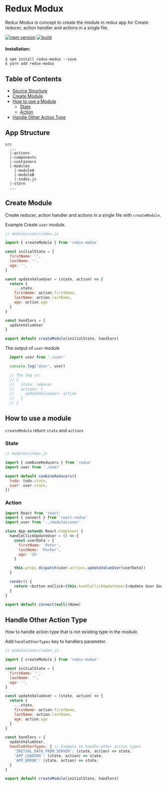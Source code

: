 # Redux Modux

Redux Modux is concept to create the module in redux app for Create reducer, action handler and actions in a single file. 


[![npm version](https://badge.fury.io/js/redux-modux.svg)](https://badge.fury.io/js/redux-modux)
[![build](https://circleci.com/gh/GA-MO/redux-modux/tree/master.svg?style=shield&circle-token=7f4e5cdf8e9a36fc1e11c3593e3e31ec24a1c5a8)](https://circleci.com/gh/GA-MO/redux-modux/tree/master.svg?style=shield&circle-token=7f4e5cdf8e9a36fc1e11c3593e3e31ec24a1c5a8)

#### Installation:
```
$ npm install redux-modux --save
$ yarn add redux-modux
```

## Table of Contents
- [Source Structure](#app-structure)
- [Create Module](#create-module)
- [How to use a Module](#how-to-use-a-module)
  - [State](#state)
  - [Action](#action)
- [Handle Other Action Type](#handle-other-action-type)

## App Structure
```
src
  ...
  |-actions
  |-components
  |-containers
  |-modules
    |-moduleA
    |-moduleB
    |-index.js
  |-store
  ...
```
## Create Module
Create reducer, action handler and actions in a single file with `createModule`.

Example Create `user` module.

```js
// modules/user/index.js

import { createModule } from 'redux-modux'

const initialState = {
  firstName: '',
  lastName: '',
  age: '',
}

const updateValueUser = (state, action) => {
  return {
    ...state,
    firstName: action.firstName,
    lastName: action.lastName,
    age: action.age
  }
}

const handlers = {
  updateValueUser
}

export default createModule(initialState, handlers)
```
The output of `user` module
```js
  import user from './user'

  console.log('User', user)

  // The log is:
  // {
  //   state: reducer
  //   actions: {
  //     updateValueUser: action
  //   }
  // }
```

## How to use a module

`createModule` return `state` and `actions`

### State
```js
// modules/index.js

import { combineReducers } from 'redux'
import user from './user'

export default combineReducers({
  todo: todo.state,
  user: user.state,
})
```

### Action
```js
import React from 'react'
import { connect } from 'react-redux'
import user from '../modules/user'

class App extends React.Component {
  handleClickUpdateUser = () => {
    const userData = {
      firstName: 'Peter',
      lastName: 'Parker',
      age: '25'
    }

    this.props.dispatch(user.actions.updateValueUser(userData))
  }

  render() {
    return <button onClick={this.handleClickUpdateUser}>Update User Data</button>
  }
}

export default connect(null)(Home)
```

## Handle Other Action Type
How to handle action type that is not existing type in the module.

Add `handleOtherTypes` key to handlers parameter.
```js
// modules/user/index.js

import { createModule } from 'redux-modux'

const initialState = {
  firstName: '',
  lastName: '',
  age: '',
}

const updateValueUser = (state, action) => {
  return {
    ...state,
    firstName: action.firstName,
    lastName: action.lastName,
    age: action.age
  }
}

const handlers = {
  updateValueUser,
  handleOtherTypes: { // Example to handle other action types
    'INITIAL_DATA_FROM_SERVER': (state, action) => state,
    'APP_LOADING': (state, action) => state,
    'APP_ERROR': (state, action) => state,
  }
}

export default createModule(initialState, handlers)
```